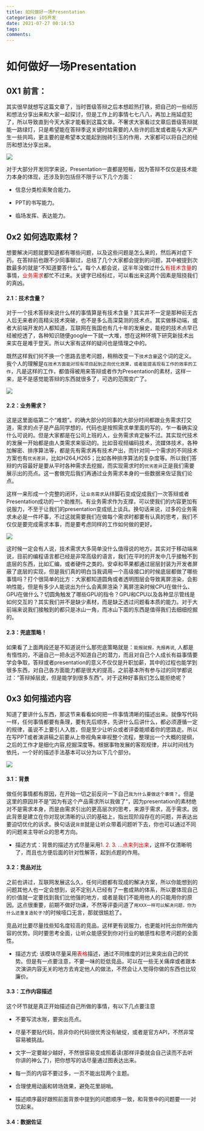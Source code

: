 ```yaml
---
title: 如何做好一场Presentation
categories: iOS开发
date: 2021-07-27 00:14:53
tags:
comments:
---
```

# 如何做好一场Presentation
## 0X1 前言：
其实很早就想写这篇文章了，当时晋级答辩之后本想趁热打铁，把自己的一些经历和想法分享出来和大家一起探讨，但是工作上的事情七七八八，再加上拖延症犯了，所以导致直到今天大家才能看到这篇文章。不奢求大家看过文章后晋级答辩就能一路绿灯，只是希望能在答辩季这关键时给需要的人些许的启发或者能与大家产生一些共鸣，更主要的是希望本文能起到抛砖引玉的作用，大家都可以将自己的经历和想法分享出来。

![](https://tva1.sinaimg.cn/large/008i3skNgy1gsugxd6tm9j31bl0u0n0s.jpg)

对于大部分开发同学来说，Presentation一直都是短板，因为答辩不仅仅是技术能力本身的体现，还涉及到包括但不限于以下几个方面：

* 信息分类检索聚合能力。

* PPT的书写能力。

* 临场发挥、表达能力。


## 0x2 如何选取素材？

想要解决问题就要知道都有哪些问题，以及这些问题是怎么来的，然后再对症下药。在答辩前也跟不少同事聊过，总结了几个大家都会提到的问题，其中被提到次数最多的就是“不知道要答什么”。每个人都会说，这半年没做过什么<font color="#dd0000">有技术含量</font>的事情，<font color="#dd0000">业务需求</font>都忙不过来。关键字已经标红，可以看出来这两个因素是阻挠我们的真凶。

#### 2.1：技术含量？

对于一个技术答辩来说什么样的事情算是有技术含量？其实并不一定是那种前无古人后无来者的高精尖技术突破，也不是多么高深莫测的技术点。其实做移动端，或者大前端开发的人都知道，互联网在我国也有几十年的发展史，能挖的技术点早已经被挖透了，各种知识随便google一下就一大堆，想在这种环境下研究新技术出来实在是难于登天。所以大家有这样的疑问也是情理之中的。

既然这样我们何不换一个思路去思考问题，稍稍改变一下`技术含量`这个词的定义。我个人的理解是`在技术方面能对现有项目起到正向优化效果，或者能提高现有工作的效率的工作`，凡是这样的工作，都值得被用来答辩或者作为Presentation的素材，这样一来，是不是感觉能答辩的东西就很多了，可选的范围变广了。
    
![](https://tva1.sinaimg.cn/large/008i3skNgy1gsuruavcq7j30u00k40uw.jpg)

#### 2.2：业务需求？

这是这里面临第二个“难题”。的确大部分的同事的大部分时间都跟业务需求打交道，需求的点子是产品同学想的，代码也是按照需求单里面的写的，乍一看确实没什么可说的。但是大家都是在公司上班的人，业务需求肯定躲不过。其实现代技术的发展一开始都是由人类需求来驱动的。比如音视频编码技术，流媒体技术，各种加解密、排序算法等，都是先有需求再有技术产出，而针对同一个需求的不同技术方案也有`优劣差异`，比如H264,H265；比如各种排序算法的复杂度等。所以我们答辩的内容最好是要从平时各种需求去挖掘，而实现需求时的`优劣差异`正是我们需要展示出的亮点。这一套做完后我们再通过业务需求本身的一些数据来佐证我们论点。

这样一来形成一个完整的闭环，让`业务需求`从绊脚石变成促成我们一次答辩或者Presentation成功的一个助推剂。有业务需求作为支撑，可以使我们的内容更加有说服力，不至于让我们的presentation变成纸上谈兵。换句话来说，过多的业务需求未必是一件坏事，不过这就需要我们在做每个需求时都要有认真的思考，我们不仅仅是要完成需求本事，而是要考虑同样的工作如何做的更好。

![](https://tva1.sinaimg.cn/large/008i3skNgy1gsurso7t1lj30xc0huaau.jpg)

这时候一定会有人说，技术需求大多简单没什么值得说的地方。其实对于移动端来说，目前的编程语言都已经是非常高级的语言，我们在平时的开发中几乎接触不到底层的东西，比如汇编，或者硬件之类的。安卓和苹果都通过层层封装为开发者屏蔽了底层的实现，但是我们真的明白当我调用一个高级接口的时候底层都做了哪些事情吗？打个很简单的比方：大家都知道圆角或者透明图层会导致离屏渲染，会影响性能，但是有多少人能说出为什么会离屏渲染？离屏渲染时候CPU在做什么、GPU在做什么？切圆角触发了哪些GPU的指令？GPU和CPU以及各种显示管线是如何交互的？其实我们并不是缺少素材，而是缺乏透过问题看本质的能力。对于大前端来说我们接触到的都只是冰山一角，而冰山下面的东西是值得我们去细细挖掘的。

#### 2.3：兜底策略！

如果看了上面两段还是不知道说什么那兜底策略就是：`能报就报，先报再说`, 人都是有惰性的，不逼自己一把永远不知道自己的潜力，而且对自己个人成长有益事情要学会争取，答辩或者presentation的意义不仅仅是升职加薪，其中的过程也能学到很多东西，对自己各方面能力都是很大的提高，之前基本所有参与过的同学都说过：”答辩掉层皮，但是能学到很多东西“。对于这种好事我们怎么能拒绝呢？

## 0x3 如何描述内容

知道了要讲什么东西，那这节来看看如何把一件事情清晰的描述出来。就像写代码一样，任何事情都要有条理，要有先后顺序，先讲什么后讲什么，都必须遵循一定的规律，虽说不上要引人入胜，但是至少让听众或者评委能顺着你的思路走。所以在写PPT或者演讲稿之前要从上帝视角来审视整个流程，整理出一个大概的提纲，之后的工作才是细化内容,挖掘深度等。根据事物发展的客观规律，并以时间线为依托，一个好的描述手法基本可以分为以下几个部分。

![](https://tva1.sinaimg.cn/large/008i3skNgy1gsuv69e6bkg30xc0ioql2.gif)

#### 3.1：背景

做任何事情都有原因，在开始一切之前反问一下自己`我为什么要做这个事情？`。但是这里的原因并不是”因为有这个产品需求所以我做了“，因为presentation的素材绝对不是需求本身，而是由需求引出的更高层次的思考，来源于需求，高于需求。因此背景是建立在你对现状清晰的认识的基础上，指出现阶段存在的问题，并表达出要迫切优化的诉求。换句话说`背景`就是让听众带着问题听下去，你也可以通过不同的问题来主导听众的思考方向。

* 描述方式：背景的描述方式尽量采用<font color="#dd0000">1. 2. 3.  ...点来列出来</font>，这样不仅清晰明了，而且也方便后面的针对性解答，起到点题的作用。

#### 3.2：竞品对比

之前也讲过，互联网发展这么久，任何问题都有现成的解决方案，所以你能想到的问题其他人也一定会想到，说不定别人已经有了一套成熟的体系，所以要体现自己的价值就一定要找到我们比他强的地方，或者是我们不能用他人的只能用你的原因。这点很重要，前期不做好功课，不然等评委问道了`用XXX一样可以解决问题，你为什么还重复造轮子?`的时候哑口无言，那就很尴尬了。

竞品对比要尽量找些知名度较高的竞品，这样更有说服力，也更能衬托出你所做内容的优势。同时要思考全面，让听众能感受到你对行业的敏感性和思考问题的全面性。

* 描述方式: 该模块尽量采用<font color="#dd0000">表格</font>描述，通过不同维度的对比来突出自己的优势。但是有一点要注意，不要一味的贬低竞品，可以在一些无关痛痒或者跟本次演讲内容无关的地方去肯定他人的做法，不然会让人觉得你做的东西也比较廉价。

#### 3.3：工作内容描述

这个环节就是真正开始描述自己所做的事情，有以下几点要注意

* 不要写流水账，要突出亮点。

* 尽量不要贴代码，除非你的代码很优秀没有破绽，或者是官方API，不然非常容易被挑战。

* 文字一定要越少越好，不然很容易变成照着读(那样评委就会自己读而不去听你讲的神么了)，把你想写的话尽量通过图表达出来。

* 每一页的内容不要过多，一页不能出现两个主题。

* 合理使用动画和转场效果，避免花里胡哨。

* 描述顺序最好跟照前面背景中提到的问题顺序一致，和背景中的问题要一一对饮起来。

#### 3.4：数据佐证

